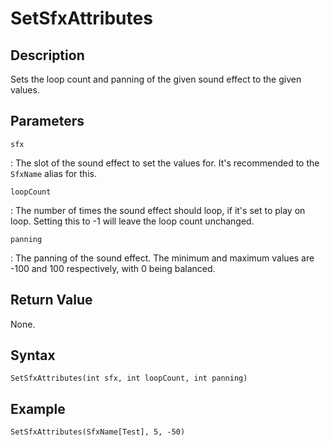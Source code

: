 # SetSfxAttributes

## Description
Sets the loop count and panning of the given sound effect to the given values.

## Parameters
`sfx`

:   The slot of the sound effect to set the values for. It's recommended to the `SfxName` alias for this.

`loopCount`

:   The number of times the sound effect should loop, if it's set to play on loop. Setting this to -1 will leave the loop count unchanged.

`panning`

:   The panning of the sound effect. The minimum and maximum values are -100 and 100 respectively, with 0 being balanced.

## Return Value
None.

## Syntax
```
SetSfxAttributes(int sfx, int loopCount, int panning)
```

## Example
```
SetSfxAttributes(SfxName[Test], 5, -50)
```
